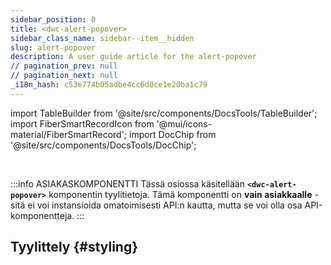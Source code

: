 ```yaml
---
sidebar_position: 0
title: <dwc-alert-popover>
sidebar_class_name: sidebar--item__hidden
slug: alert-popover
description: A user guide article for the alert-popover
// pagination_prev: null
// pagination_next: null
_i18n_hash: c53e774b05adbe4cc6d0ce1e20ba1c79
---
```

import TableBuilder from '@site/src/components/DocsTools/TableBuilder';
import FiberSmartRecordIcon from '@mui/icons-material/FiberSmartRecord';
import DocChip from '@site/src/components/DocsTools/DocChip';

<DocChip chip='shadow' />

<br />

:::info ASIAKASKOMPONENTTI
Tässä osiossa käsitellään **`<dwc-alert-popover>`** komponentin tyylitietoja. Tämä komponentti on **vain asiakkaalle** - sitä ei voi instansioida omatoimisesti API:n kautta, mutta se voi olla osa API-komponentteja.
:::

## Tyylittely {#styling}

<TableBuilder name="dwc-alert-popover" clientComponent />
